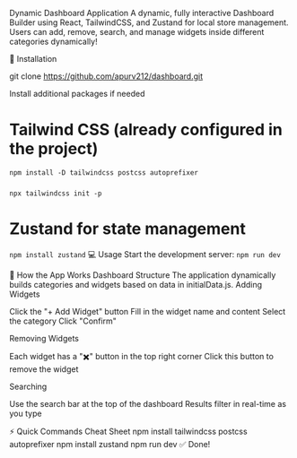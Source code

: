 Dynamic Dashboard Application
A dynamic, fully interactive Dashboard Builder using React, TailwindCSS, and Zustand for local store management.
Users can add, remove, search, and manage widgets inside different categories dynamically!

🔧 Installation

git clone https://github.com/apurv212/dashboard.git


Install additional packages if needed

# Tailwind CSS (already configured in the project)
`npm install -D tailwindcss postcss autoprefixer`
###
`npx tailwindcss init -p`

# Zustand for state management
`npm install zustand`
💻 Usage
Start the development server:
`npm run dev`

💠 How the App Works
Dashboard Structure
The application dynamically builds categories and widgets based on data in initialData.js.
Adding Widgets

Click the "+ Add Widget" button
Fill in the widget name and content
Select the category
Click "Confirm"

Removing Widgets

Each widget has a "✖️" button in the top right corner
Click this button to remove the widget

Searching

Use the search bar at the top of the dashboard
Results filter in real-time as you type

⚡ Quick Commands Cheat Sheet
npm install tailwindcss postcss autoprefixer
npm install zustand
npm run dev
✅ Done!
